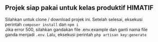## Projek siap pakai untuk kelas produktif HIMATIF
Silahkan untuk clone / download projek ini. Setelah selesai, eksekusi perintah ```composer install``` dan ```npm i```  
Jika error 500, silahkan gandakan file .env.example dan ganti nama file ganda menjadi ```.env```. Lalu, eksekusi perintah ```php artisan key:generate```